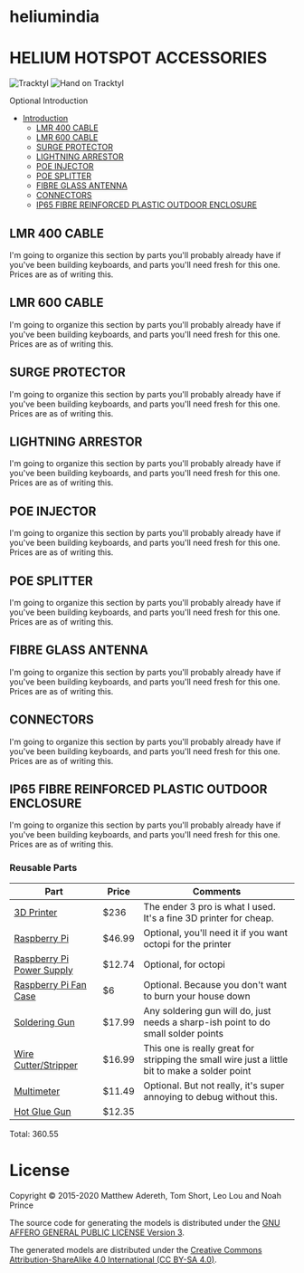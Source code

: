 # heliumindia

# HELIUM HOTSPOT ACCESSORIES

![Tracktyl](images/Tractyl%20Showcase1.jpg)
![Hand on Tracktyl](images/Tractyl%20Showcase2.jpg)


Optional Introduction

   * [Introduction](#build-guide)
      * [LMR 400 CABLE](#lmr-400-cable)
      * [LMR 600 CABLE](#lmr-600-cable)
      * [SURGE PROTECTOR](#surge-protector)
      * [LIGHTNING ARRESTOR](#lightning-arrestor)
      * [POE INJECTOR](#poe-injector)
      * [POE SPLITTER](#poe-splitter)
      * [FIBRE GLASS ANTENNA](#fibre-glass-antenna)
      * [CONNECTORS](#connectors)
      * [IP65 FIBRE REINFORCED PLASTIC OUTDOOR ENCLOSURE](#ip65-fibre-reinforced-plastic-outdoor-enclosure)   
  

## LMR 400 CABLE

I'm going to organize this section by parts you'll probably already have if you've been building keyboards, and parts
you'll need fresh for this one. Prices are as of writing this.

## LMR 600 CABLE

I'm going to organize this section by parts you'll probably already have if you've been building keyboards, and parts
you'll need fresh for this one. Prices are as of writing this.

## SURGE PROTECTOR

I'm going to organize this section by parts you'll probably already have if you've been building keyboards, and parts
you'll need fresh for this one. Prices are as of writing this.

## LIGHTNING ARRESTOR

I'm going to organize this section by parts you'll probably already have if you've been building keyboards, and parts
you'll need fresh for this one. Prices are as of writing this.

## POE INJECTOR

I'm going to organize this section by parts you'll probably already have if you've been building keyboards, and parts
you'll need fresh for this one. Prices are as of writing this.

## POE SPLITTER

I'm going to organize this section by parts you'll probably already have if you've been building keyboards, and parts
you'll need fresh for this one. Prices are as of writing this.

## FIBRE GLASS ANTENNA

I'm going to organize this section by parts you'll probably already have if you've been building keyboards, and parts
you'll need fresh for this one. Prices are as of writing this.

## CONNECTORS

I'm going to organize this section by parts you'll probably already have if you've been building keyboards, and parts
you'll need fresh for this one. Prices are as of writing this.

## IP65 FIBRE REINFORCED PLASTIC OUTDOOR ENCLOSURE

I'm going to organize this section by parts you'll probably already have if you've been building keyboards, and parts
you'll need fresh for this one. Prices are as of writing this.

### Reusable Parts


Part | Price | Comments
-----|-------|----
[3D Printer](https://www.amazon.com/Comgrow-Creality-Printer-Upgrade-Certified/dp/B07GYRQVYV/ref=sr_1_3?dchild=1&keywords=ender+3+pro&qid=1602890672&sr=8-3) | $236 | The ender 3 pro is what I used. It's a fine 3D printer for cheap.
[Raspberry Pi](https://www.amazon.com/gp/product/B07TD43PDZ/ref=ppx_yo_dt_b_search_asin_title?ie=UTF8&psc=1) | $46.99 | Optional, you'll need it if you want octopi for the printer
[Raspberry Pi Power Supply](https://www.amazon.com/gp/product/B07Z8P61DQ/ref=ppx_yo_dt_b_search_asin_title?ie=UTF8&psc=1) | $12.74 | Optional, for octopi
[Raspberry Pi Fan Case](https://www.amazon.com/gp/product/B07V7T65BF/ref=ppx_yo_dt_b_search_asin_title?ie=UTF8&psc=1) | $6 | Optional. Because you don't want to burn your house down 
[Soldering Gun](https://www.amazon.com/gp/product/B06XZ31W3M/ref=ppx_yo_dt_b_search_asin_title?ie=UTF8&psc=1) | $17.99 | Any soldering gun will do, just needs a sharp-ish point to do small solder points
[Wire Cutter/Stripper](https://www.amazon.com/gp/product/B081821YSV/ref=ppx_yo_dt_b_search_asin_title?ie=UTF8&psc=1) | $16.99 | This one is really great for stripping the small wire just a little bit to make a solder point
[Multimeter](https://www.amazon.com/gp/product/B01N9QW620/ref=ppx_yo_dt_b_search_asin_title?ie=UTF8&psc=1) | $11.49 | Optional. But not really, it's super annoying to debug without this.
[Hot Glue Gun](https://www.amazon.com/ccbetter-Upgraded-Removable-Anti-hot-Flexible/dp/B01178RVI2/ref=sr_1_5?dchild=1&keywords=hot+glue+gun&qid=1602896601&sr=8-5) | $12.35

Total: 360.55


# License

Copyright © 2015-2020 Matthew Adereth, Tom Short, Leo Lou and Noah Prince

The source code for generating the models is distributed under the [GNU AFFERO GENERAL PUBLIC LICENSE Version 3](LICENSE).

The generated models are distributed under the [Creative Commons Attribution-ShareAlike 4.0 International (CC BY-SA 4.0)](LICENSE-models).
